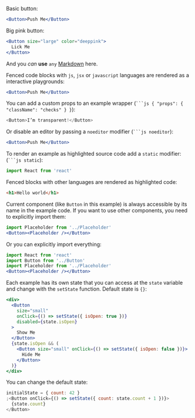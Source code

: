Basic button:

```jsx
<Button>Push Me</Button>
```

Big pink button:

```jsx
<Button size="large" color="deeppink">
  Lick Me
</Button>
```

And you _can_ **use** `any` [Markdown](http://daringfireball.net/projects/markdown/) here.

Fenced code blocks with `js`, `jsx` or `javascript` languages are rendered as a interactive playgrounds:

```jsx
<Button>Push Me</Button>
```

You can add a custom props to an example wrapper (` ```js { "props": { "className": "checks" } } `):

```js { "props": { "className": "checks" } }
<Button>I’m transparent!</Button>
```

Or disable an editor by passing a `noeditor` modifier (` ```js noeditor `):

```jsx noeditor
<Button>Push Me</Button>
```

To render an example as highlighted source code add a `static` modifier: (` ```js static `):

```js static
import React from 'react'
```

Fenced blocks with other languages are rendered as highlighted code:

```html
<h1>Hello world</h1>
```

Current component (like `Button` in this example) is always accessible by its name in the example code. If you want to use other components, you need to explicitly import them:

```jsx
import Placeholder from '../Placeholder'
<Button><Placeholder /></Button>
```

Or you can explicitly import everything:

```jsx
import React from 'react'
import Button from '../Button'
import Placeholder from '../Placeholder'
<Button><Placeholder /></Button>
```

Each example has its own state that you can access at the `state` variable and change with the `setState` function. Default state is `{}`:

```jsx
<div>
  <Button
    size="small"
    onClick={() => setState({ isOpen: true })}
    disabled={state.isOpen}
  >
    Show Me
  </Button>
  {state.isOpen && (
    <Button size="small" onClick={() => setState({ isOpen: false })}>
      Hide Me
    </Button>
  )}
</div>
```

You can change the default state:

```jsx
initialState = { count: 42 }
;<Button onClick={() => setState({ count: state.count + 1 })}>
  {state.count}
</Button>
```
